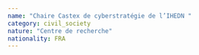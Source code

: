 ```yaml
---
name: "Chaire Castex de cyberstratégie de l’IHEDN "
category: civil_society
nature: "Centre de recherche"
nationality: FRA
---
```

    